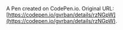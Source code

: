 A Pen created on CodePen.io. Original URL: [https://codepen.io/gvrban/details/rzNGpW](https://codepen.io/gvrban/details/rzNGpW).


